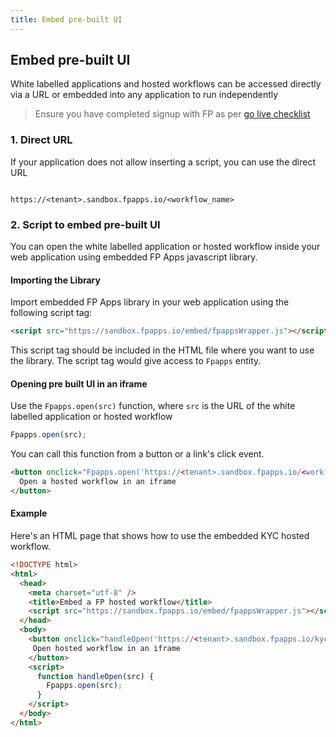 ```yaml
---
title: Embed pre-built UI
---
```


## Embed pre-built UI

White labelled applications and hosted workflows can be accessed directly via a URL or embedded into any application to run independently


> Ensure you have completed signup with FP as per [go live checklist](/going-live/checklist)


### 1. Direct URL

If your application does not allow inserting a script, you can use the direct URL

```

https://<tenant>.sandbox.fpapps.io/<workflow_name>

```

### 2. Script to embed pre-built UI

You can open the white labelled application or hosted workflow inside your web application using embedded FP Apps javascript library.

#### Importing the Library

Import embedded FP Apps library in your web application using the following script tag:

```html
<script src="https://sandbox.fpapps.io/embed/fpappsWrapper.js"></script>

```

This script tag should be included in the HTML file where you want to use the library. The script tag would give access to `Fpapps` entity.

#### Opening pre built UI in an iframe

Use the `Fpapps.open(src)` function, where `src` is the URL of the white labelled application or hosted workflow

```js
Fpapps.open(src);

```

You can call this function from a button or a link's click event.

```html
<button onclick="Fpapps.open('https://<tenant>.sandbox.fpapps.io/<workflow_name>')">
  Open a hosted workflow in an iframe
</button>

```

#### Example

Here's an HTML page that shows how to use the embedded KYC hosted workflow.

```html
<!DOCTYPE html>
<html>
  <head>
    <meta charset="utf-8" />
    <title>Embed a FP hosted workflow</title>
    <script src="https://sandbox.fpapps.io/embed/fpappsWrapper.js"></script>
  </head>
  <body>
    <button onclick="handleOpen('https://<tenant>.sandbox.fpapps.io/kyc/')">
     Open hosted workflow in an iframe
    </button>
    <script>
      function handleOpen(src) {
        Fpapps.open(src);
      }
    </script>
  </body>
</html>
```

